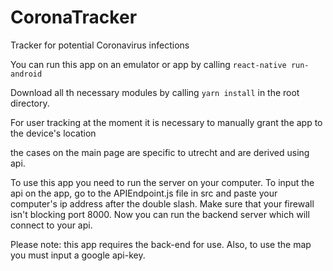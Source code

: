 # CoronaTracker
Tracker for potential Coronavirus infections

You can run this app on an emulator or app by calling ```react-native run-android```

Download all th necessary modules by calling ```yarn install``` in the root directory.

For user tracking at the moment it is necessary to manually grant the app to the device's location

the cases on the main page are specific to utrecht and are derived using api. 

To use this app you need to run the server on your computer. To input the api on the app, go to the APIEndpoint.js file in src
and paste your computer's ip address after the double slash. Make sure that your firewall isn't blocking port 8000. Now you can run the backend server
which will connect to your api. 

Please note: this app requires the back-end for use. Also, to use the map you must input a google api-key.
